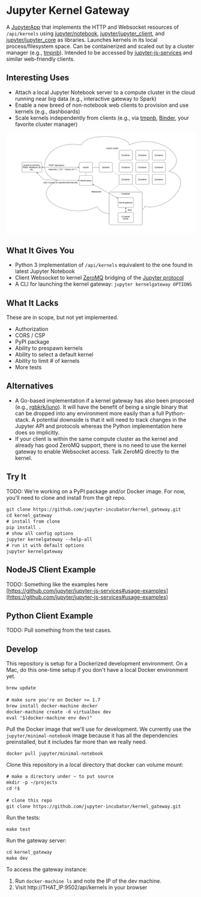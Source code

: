 # Jupyter Kernel Gateway

A [JupyterApp](https://github.com/jupyter/jupyter_core/blob/master/jupyter_core/application.py) that implements the HTTP and Websocket resources of `/api/kernels` using [jupyter/notebook](https://github.com/jupyter/notebook), [jupyter/jupyter_client](https://github.com/jupyter/jupyter_client), and [jupyter/jupyter_core](https://github.com/jupyter/jupyter_core) as libraries. Launches kernels in its local process/filesystem space. Can be containerized and scaled out by a cluster manager (e.g., [tmpnb](https://github.com/juputer/tmpnb)). Intended to be accessed by [jupyter-js-services](https://github.com/jupyter/jupyter-js-services) and similar web-friendly clients.

## Interesting Uses

* Attach a local Jupyter Notebook server to a compute cluster in the cloud running near big data (e.g., interactive gateway to Spark)
* Enable a new breed of non-notebook web clients to provision and use kernels (e.g., dashboards)
* Scale kernels independently from clients (e.g., via [tmpnb](https://github.com/jupyter/tmpnb), [Binder](https://mybinder.org), your favorite cluster manager)

![Example diagram of how tmpnb might deploy kernel gateway + kernel containers](etc/tmpnb_kernel_gateway.png)

## What It Gives You

* Python 3 implementation of `/api/kernels` equivalent to the one found in latest Jupyter Notebook
* Client Websocket to kernel [ZeroMQ](http://zeromq.org/) bridging of the [Jupyter protocol](http://jupyter-client.readthedocs.org/en/latest/messaging.html)
* A CLI for launching the kernel gateway: `jupyter kernelgateway OPTIONS`

## What It Lacks

These are in scope, but not yet implemented.

* Authorization
* CORS / CSP
* PyPI package
* Ability to prespawn kernels
* Ability to select a default kernel
* Ability to limit # of kernels
* More tests

## Alternatives

* A Go-based implementation if a kernel gateway has also been proposed (e.g., [rgbkrk/juno](https://github.com/rgbkrk/juno)). It will have the benefit of being a single binary that can be dropped into any environment more easily than a full Python-stack. A potential downside is that it will need to track changes in the Jupyter API and protocols whereas the Python implementation here does so implicitly.
* If your client is within the same compute cluster as the kernel and already has good ZeroMQ support, there is no need to use the kernel gateway to enable Websocket access. Talk ZeroMQ directly to the kernel.

## Try It

TODO: We're working on a PyPI package and/or Docker image. For now, you'll need to clone and install from the git repo.

```
git clone https://github.com/jupyter-incubator/kernel_gateway.git
cd kernel_gateway
# install from clone
pip install .
# show all config options
jupyter kernelgateway --help-all
# run it with default options
jupyter kernelgateway
```

## NodeJS Client Example

TODO: Something like the examples here [https://github.com/jupyter/jupyter-js-services#usage-examples](https://github.com/jupyter/jupyter-js-services#usage-examples)

## Python Client Example

TODO: Pull something from the test cases.

## Develop

This repository is setup for a Dockerized development environment. On a Mac, do this one-time setup if you don't have a local Docker environment yet.

```
brew update

# make sure you're on Docker >= 1.7
brew install docker-machine docker
docker-machine create -d virtualbox dev
eval "$(docker-machine env dev)"
```

Pull the Docker image that we'll use for development. We currently use the `jupyter/minimal-notebook` image because it has all the dependencies preinstalled, but it includes far more than we really need.

```
docker pull jupyter/minimal-notebook
```

Clone this repository in a local directory that docker can volume mount:

```
# make a directory under ~ to put source
mkdir -p ~/projects
cd !$

# clone this repo
git clone https://github.com/jupyter-incubator/kernel_gateway.git
```

Run the tests:

```
make test
```

Run the gateway server:

```
cd kernel_gateway
make dev
```

To access the gateway instance:

1. Run `docker-machine ls` and note the IP of the dev machine.
2. Visit http://THAT_IP:9502/api/kernels in your browser